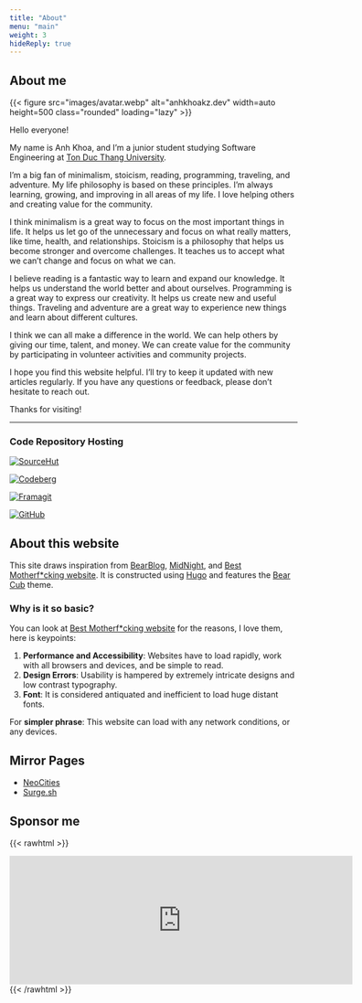 ```yaml
---
title: "About"
menu: "main"
weight: 3
hideReply: true
---
```


## About me

{{< figure src="images/avatar.webp" alt="anhkhoakz.dev"  width=auto height=500 class="rounded" loading="lazy" >}}

Hello everyone!

My name is Anh Khoa, and I’m a junior student studying Software Engineering at [Ton Duc Thang University](https://tdtu.edu.vn/).

I’m a big fan of minimalism, stoicism, reading, programming, traveling, and adventure. My life philosophy is based on these principles. I’m always learning, growing, and improving in all areas of my life. I love helping others and creating value for the community.

I think minimalism is a great way to focus on the most important things in life. It helps us let go of the unnecessary and focus on what really matters, like time, health, and relationships. Stoicism is a philosophy that helps us become stronger and overcome challenges. It teaches us to accept what we can’t change and focus on what we can.

I believe reading is a fantastic way to learn and expand our knowledge. It helps us understand the world better and about ourselves. Programming is a great way to express our creativity. It helps us create new and useful things. Traveling and adventure are a great way to experience new things and learn about different cultures.

I think we can all make a difference in the world. We can help others by giving our time, talent, and money. We can create value for the community by participating in volunteer activities and community projects.

I hope you find this website helpful. I’ll try to keep it updated with new articles regularly. If you have any questions or feedback, please don’t hesitate to reach out.

Thanks for visiting!

---

### Code Repository Hosting

[![SourceHut](https://img.shields.io/badge/SourceHut-white?style=for-the-badge&logo=sourcehut&logoColor=black)](https://sr.ht/~anhkhoakz/)

[![Codeberg](https://img.shields.io/badge/Codeberg-white?style=for-the-badge&logo=forgejo)](https://codeberg.org/anhkhoakz/)

[![Framagit](https://img.shields.io/badge/Framagit-white?style=for-the-badge&logo=gitlab)](https://framagit.org/anhkhoakz)

[![GitHub](https://img.shields.io/badge/GitHub-white?style=for-the-badge&logo=github&logoColor=black)](https://github.com/anhkhoakz)

## About this website

This site draws inspiration from [BearBlog](https://bearblog.dev/), [MidNight](https://midnight.pub/), and [Best Motherf\*cking website](https://bestmotherfucking.website/). It is constructed using [Hugo](https://gohugo.io/) and features the [Bear Cub](https://themes.gohugo.io/themes/hugo-bearcub/) theme.

### Why is it so basic?

You can look at [Best Motherf\*cking website](https://bestmotherfucking.website/) for the reasons, I love them, here is keypoints:

1. **Performance and Accessibility**: Websites have to load rapidly, work with all browsers and devices, and be simple to read.
2. **Design Errors**: Usability is hampered by extremely intricate designs and low contrast typography.
3. **Font**: It is considered antiquated and inefficient to load huge distant fonts.

For **simpler phrase**: This website can load with any network conditions, or any devices.

## Mirror Pages

- [NeoCities](https://anhkhoakz.neocities.org/)
- [Surge.sh](https://anhkhoakz.surge.sh/)

## Sponsor me

{{< rawhtml >}}
<iframe src="https://github.com/sponsors/anhkhoakz/card" title="Sponsor anhkhoakz" height="225" width="600" style="border: 0;"></iframe>
{{< /rawhtml >}}
